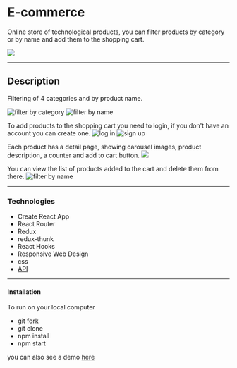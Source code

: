 # E-commerce

Online store of technological products, you can filter products by category or by name and add them to the shopping cart.

![](https://github.com/vivianakgp/Shop-ecommerce/blob/main/src/images/imgReadme/home.jpeg)

---

## Description

Filtering of 4 categories and by product name.

![filter by category](./src/images/imgReadme/filterByCategory.jpeg)
![filter by name](./src/images/imgReadme/filterByName.jpeg)

To add products to the shopping cart you need to login, if you don't have an account you can create one.
![log in](./src/images/imgReadme/login.jpeg)
![sign up](./src/images/imgReadme/createAccount.jpeg)

Each product has a detail page, showing carousel images, product description, a counter and add to cart button.
![](./src/images/imgReadme/productDetail.jpeg)

You can view the list of products added to the cart and delete them from there.
![filter by name](./src/images/imgReadme/cart.jpeg)

---

### Technologies

- Create React App
- React Router
- Redux
- redux-thunk
- React Hooks
- Responsive Web Design
- css
- [API](https://documenter.getpostman.com/view/5028918/UVypxw3W#8d80d26a-7c0a-4283-a272-253ae4144624)

---

#### Installation

To run on your local computer

- git fork
- git clone
- npm install
- npm start

you can also see a demo [here]()

